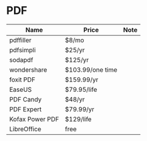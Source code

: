 # PDF

| Name | Price | Note | 
| --- | --- | --- |
| pdffiller | $8/mo | |
| pdfsimpli | $25/yr | |
| sodapdf | $125/yr | |
| wondershare | $103.99/one time | |
| foxit PDF | $159.99/yr | |
| EaseUS | $79.95/life | |
| PDF Candy | $48/yr | |
| PDF Expert | $79.99/yr | |
| Kofax Power PDF | $129/life | |
| LibreOffice | free | |
